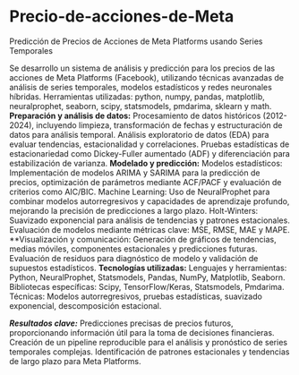 # Precio-de-acciones-de-Meta
Predicción de Precios de Acciones de Meta Platforms usando Series Temporales


Se desarrollo un sistema de análisis y predicción para los precios de las acciones de Meta Platforms (Facebook), utilizando técnicas avanzadas de análisis de series temporales, modelos estadísticos y redes neuronales híbridas.
Herramientas utilizadas: python, numpy, pandas, matplotlib, neuralprophet, seaborn, scipy, statsmodels, pmdarima, sklearn y math.
**Preparación y análisis de datos:**
Procesamiento de datos históricos (2012-2024), incluyendo limpieza, transformación de fechas y estructuración de datos para análisis temporal.
Análisis exploratorio de datos (EDA) para evaluar tendencias, estacionalidad y correlaciones.
Pruebas estadísticas de estacionariedad como Dickey-Fuller aumentado (ADF) y diferenciación para estabilización de varianza.
**Modelado y predicción:**
Modelos estadísticos: Implementación de modelos ARIMA y SARIMA para la predicción de precios, optimización de parámetros mediante ACF/PACF y evaluación de criterios como AIC/BIC.
Machine Learning: Uso de NeuralProphet para combinar modelos autorregresivos y capacidades de aprendizaje profundo, mejorando la precisión de predicciones a largo plazo.
Holt-Winters: Suavizado exponencial para análisis de tendencias y patrones estacionales.
Evaluación de modelos mediante métricas clave: MSE, RMSE, MAE y MAPE.
**Visualización y comunicación:
Generación de gráficos de tendencias, medias móviles, componentes estacionales y predicciones futuras.
Evaluación de residuos para diagnóstico de modelo y validación de supuestos estadísticos.
**Tecnologías utilizadas:**
Lenguajes y herramientas: Python, NeuralProphet, Statsmodels, Pandas, NumPy, Matplotlib, Seaborn.
Bibliotecas específicas: Scipy, TensorFlow/Keras, Statsmodels, Pmdarima.
Técnicas: Modelos autorregresivos, pruebas estadísticas, suavizado exponencial, descomposición estacional.

***Resultados clave:***
Predicciones precisas de precios futuros, proporcionando información útil para la toma de decisiones financieras.
Creación de un pipeline reproducible para el análisis y pronóstico de series temporales complejas.
Identificación de patrones estacionales y tendencias de largo plazo para Meta Platforms.
